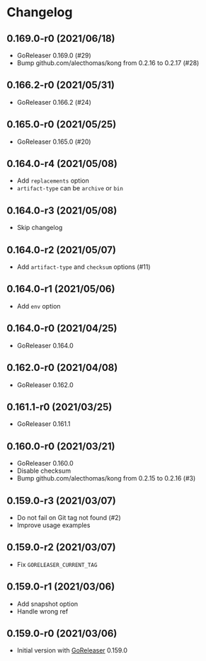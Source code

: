 # Changelog

## 0.169.0-r0 (2021/06/18)

* GoReleaser 0.169.0 (#29)
* Bump github.com/alecthomas/kong from 0.2.16 to 0.2.17 (#28)

## 0.166.2-r0 (2021/05/31)

* GoReleaser 0.166.2 (#24)

## 0.165.0-r0 (2021/05/25)

* GoReleaser 0.165.0 (#20)

## 0.164.0-r4 (2021/05/08)

* Add `replacements` option
* `artifact-type` can be `archive` or `bin`

## 0.164.0-r3 (2021/05/08)

* Skip changelog

## 0.164.0-r2 (2021/05/07)

* Add `artifact-type` and `checksum` options (#11)

## 0.164.0-r1 (2021/05/06)

* Add `env` option

## 0.164.0-r0 (2021/04/25)

* GoReleaser 0.164.0

## 0.162.0-r0 (2021/04/08)

* GoReleaser 0.162.0

## 0.161.1-r0 (2021/03/25)

* GoReleaser 0.161.1

## 0.160.0-r0 (2021/03/21)

* GoReleaser 0.160.0
* Disable checksum
* Bump github.com/alecthomas/kong from 0.2.15 to 0.2.16 (#3)

## 0.159.0-r3 (2021/03/07)

* Do not fail on Git tag not found (#2)
* Improve usage examples

## 0.159.0-r2 (2021/03/07)

* Fix `GORELEASER_CURRENT_TAG`

## 0.159.0-r1 (2021/03/06)

* Add snapshot option
* Handle wrong ref

## 0.159.0-r0 (2021/03/06)

* Initial version with [GoReleaser](https://github.com/goreleaser/goreleaser) 0.159.0
